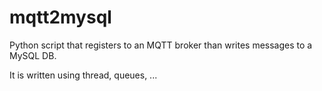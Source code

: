 # mqtt2mysql
Python script that registers to an MQTT broker than writes messages to a MySQL DB.

It is written using thread, queues, ...
